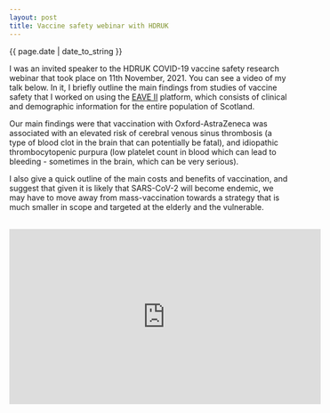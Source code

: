 ```yaml
---
layout: post
title: Vaccine safety webinar with HDRUK
---
```


<p>{{ page.date | date_to_string }}</p>

I was an invited speaker to the HDRUK COVID-19 vaccine safety research webinar that took place on 11th November, 2021. You can see a video of my talk below. In it, I briefly outline the main findings from studies of vaccine safety that I worked on using the <a href="https://www.ed.ac.uk/usher/eave-ii" target="_blank">EAVE II</a> platform, which consists of clinical and demographic information for the entire population of Scotland. 

Our main findings were that vaccination with Oxford-AstraZeneca was associated with an elevated risk of cerebral venous sinus thrombosis (a type of blood clot in the brain that can potentially be fatal), and idiopathic thrombocytopenic purpura (low platelet count in blood which can lead to bleeding - sometimes in the brain, which can be very serious). 

I also give a quick outline of the main costs and benefits of vaccination, and suggest that given it is likely that SARS-CoV-2 will become endemic, we may have to move away from mass-vaccination towards a strategy that is much smaller in scope and targeted at the elderly and the vulnerable.

<br>

<iframe width="560" height="315" src="https://www.youtube.com/embed/gyMNwFQrTOo" title="YouTube video player" frameborder="0" allow="accelerometer; autoplay; clipboard-write; encrypted-media; gyroscope; picture-in-picture" allowfullscreen></iframe>



